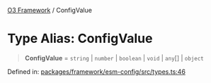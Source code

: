 [O3 Framework](../API.md) / ConfigValue

# Type Alias: ConfigValue

> **ConfigValue** = `string` \| `number` \| `boolean` \| `void` \| `any`[] \| `object`

Defined in: [packages/framework/esm-config/src/types.ts:46](https://github.com/UjjawalPrabhat/openmrs-esm-core/blob/main/packages/framework/esm-config/src/types.ts#L46)
